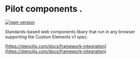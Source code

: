 # Pilot components . 
[![npm version](https://img.shields.io/npm/v/pilot-components.svg)](https://www.npmjs.com/package/https://www.npmjs.com/package/pilot-components) 

Standards-based web components libary that run in any browser supporting the Custom Elements v1 spec.

[https://stenciljs.com/docs/framework-integration](https://stenciljs.com/docs/framework-integration)

